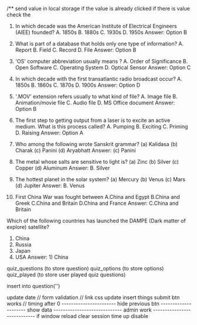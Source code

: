 /** send value in local storage 
if the value is already clicked 
if there is value check the 


1. In which decade was the American Institute of Electrical Engineers (AIEE) founded?
A.	1850s
B.	1880s
C.	1930s
D.	1950s
Answer: Option B


2. What is part of a database that holds only one type of information?
A.	Report
B.	Field
C.	Record
D.	File
Answer: Option B

	
3. 'OS' computer abbreviation usually means ?
A.	Order of Significance
B.	Open Software
C.	Operating System
D.	Optical Sensor
Answer: Option C

	
4. In which decade with the first transatlantic radio broadcast occur?
A.	1850s
B.	1860s
C.	1870s
D.	1900s
Answer: Option D

	
5. '.MOV' extension refers usually to what kind of file?
A.	Image file
B.	Animation/movie file
C.	Audio file
D.	MS Office document
Answer: Option B


6. The first step to getting output from a laser is to excite an active medium. What is this process called?
A.	Pumping
B.	Exciting
C.	Priming
D.	Raising
Answer: Option A

 7. Who among the following wrote Sanskrit grammar?
(a) Kalidasa
(b) Charak
(c) Panini
(d) Aryabhatt
Answer: (c) Panini

8. The metal whose salts are sensitive to light is?
(a) Zinc
(b) Silver
(c) Copper
(d) Aluminum
Answer: B. Silver

9. The hottest planet in the solar system?
(a) Mercury
(b) Venus
(c) Mars
(d) Jupiter
Answer: B. Venus

10. First China War was fought between
A.China and Egypt
B.China and Greek
C.China and Britain
D.China and France
Answer: C.China and Britain

Which of the following countries has launched the DAMPE (Dark matter of explore) satellite?
1) China
2) Russia
3) Japan
4) USA
Answer: 1) China


quiz_questions (to store question)
quiz_options (to store options)
quiz_played (to store user played quiz questions)

insert into question('')


update date  // 
form validation //
link css 
update insert things 
submit btn works // 
timing after 0  -----------------------
hide previous btn ---------------------
show data -----------------------------
admin work ----------------------------
if window reload clear session
time up disable
